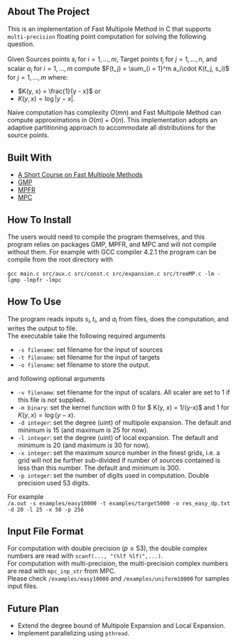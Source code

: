 <!-- ABOUT THE PROJECT -->
## About The Project

This is an implementation of Fast Multipole Method in C that supports `multi-precision` floating point computation for solving the following question.
<br>
<br>
Given Sources points $s_i$ for $i = 1, ..., m$, Target points $t_j$ for $j = 1,..., n$, and scalar $a_i$ for $i = 1, ..., m$ compute $F(t_j) = \sum_{i = 1}^m a_i\cdot K(t_j, s_i)$ for $j = 1,..., m$ where:

* $K(y, x) = \frac{1}{y - x}$ or
* $K(y, x) = \log |y - x|$.

Naive computation has complexity $O(mn)$ and Fast Multipole Method can compute approximations in $O(m) + O(n)$. This implementation adopts an adaptive partitioning approach to accommodate all distributions for the source points.


## Built With

* [A Short Course on Fast Multipole Methods](https://math.nyu.edu/~greengar/shortcourse_fmm.pdf)
* [GMP](https://gmplib.org/)
* [MPFR](https://www.mpfr.org/)
* [MPC](https://www.multiprecision.org/mpc/)

## How To Install

The users would need to compile the program themselves, and
this program relies on packages GMP, MPFR, and MPC and will not compile without them. 
For example with GCC compiler 4.2.1 the program can be compile from the root directory with  
<br>
`gcc main.c src/aux.c src/const.c src/expansion.c src/treeMP.c -lm -lgmp -lmpfr -lmpc`
<br>

## How To Use

The program reads inputs $s_i, t_i$, and $a_i$ from files, does the computation, and writes the output to file.  
The executable take the following required arguments

*    `-s filename`:        set filename for the input of sources
*    `-t filename`:        set filename for the input of targets
*    `-o filename`:        set filename to store the output. 

and following optional arguments

*    `-v filename`:        set filename for the input of scalars. 
                       All scaler are set to $1$ if this file is not supplied.
*    `-m binary`:          set the kernel function with 
                       0 for $ K(y, x) = 1/(y-x)$ and 1 for $K(y, x) = \log (y - x)$.
*    `-d integer`:          set the degree (uint) of multipole expansion. 
                       The default and minimum is 15 (and maximum is 25 for now).
*    `-l integer`:          set the degree (uint) of local expansion. 
                       The default and minimum is 20 (and maximum is 30 for now).
*    `-x integer`:          set the maximum source number in the finest grids, 
                       i.e. a grid will not be further sub-divided if number of sources 
                       contained is less than this number. The default and minimum is 300.
*    `-p integer`:          set the number of digits used in computation. Double precision used 53 digits.  

For example
<br>
`/a.out -s examples/easy10000 -t examples/target5000 -o res_easy_dp.txt -d 20 -l 25 -x 50 -p 256`
<br>


## Input File Format

For computation with double precision $(p \le 53)$, the double complex numbers are read
with `scanf(..., "(%lf %lf)",...)`.
<br>
For computation with multi-precision, the multi-precision complex numbers are read with `mpc_inp_str` from MPC. 
<br>
Please check `/examples/easy10000` and `/examples/uniform10000` for samples input files.

## Future Plan

* Extend the degree bound of Multipole Expansion and Local Expansion.
* Implement parallelizing using `pthread`.

